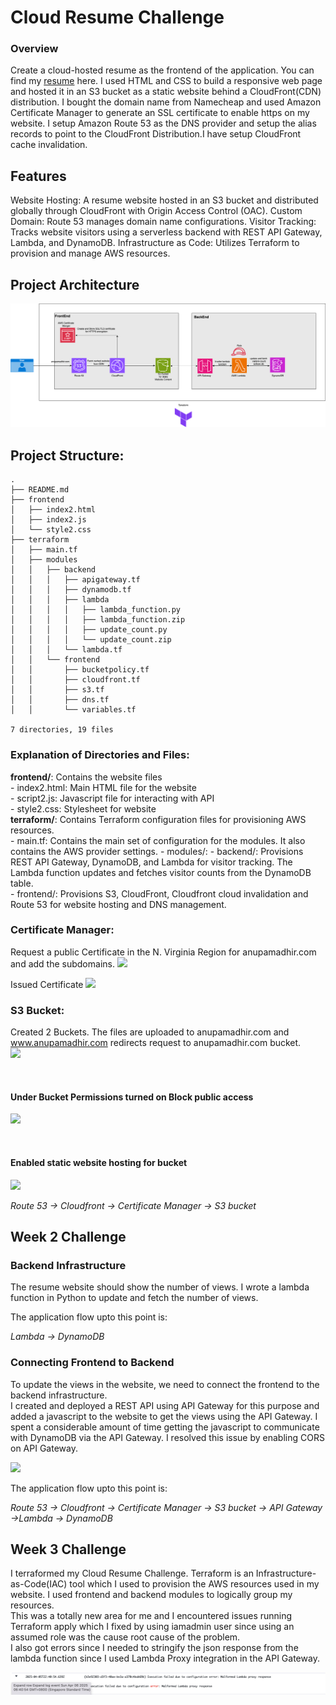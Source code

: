# Cloud Resume Challenge



### Overview  

Create a cloud-hosted resume as the frontend of the application. You can find my [resume](https://anupamadhir.com) here.
I used HTML and CSS to build a responsive web page and hosted it in an S3 bucket as a static website behind a CloudFront(CDN) distribution.
I bought the domain name from Namecheap and used Amazon Certificate Manager to generate an SSL certificate to enable https on my website.
I setup Amazon Route 53 as the DNS provider and setup the alias records to point to the CloudFront Distribution.I have setup CloudFront cache invalidation.  

## Features

Website Hosting: A resume website hosted in an S3 bucket and distributed globally through CloudFront with Origin Access Control (OAC).
Custom Domain: Route 53 manages domain name configurations.
Visitor Tracking: Tracks website visitors using a serverless backend with REST API Gateway, Lambda, and DynamoDB.
Infrastructure as Code: Utilizes Terraform to provision and manage AWS resources.  

## Project Architecture

![](.idea/images/Terraform-3.drawio.png)


## Project Structure:

    .
    ├── README.md
    ├── frontend
    │   ├── index2.html
    │   ├── index2.js
    │   └── style2.css
    ├── terraform
    │   ├── main.tf
    │   ├── modules
    │   │   ├── backend
    │   │   │   ├── apigateway.tf
    │   │   │   ├── dynamodb.tf
    │   │   │   ├── lambda
    │   │   │   │   ├── lambda_function.py
    │   │   │   │   ├── lambda_function.zip
    │   │   │   │   ├── update_count.py
    │   │   │   │   └── update_count.zip
    │   │   │   └── lambda.tf
    │   │   └── frontend
    │   │       ├── bucketpolicy.tf
    │   │       ├── cloudfront.tf
    │   │       ├── s3.tf
    │   │       ├── dns.tf
    │   │       └── variables.tf
 
    7 directories, 19 files




### Explanation of Directories and Files:

**frontend/**: Contains the website files  
    - index2.html: Main HTML file for the website  
    - script2.js: Javascript file for interacting with API  
    - style2.css: Stylesheet for website  
**terraform/**: Contains Terraform configuration files for provisioning AWS resources.  
    - main.tf: Contains the main set of configuration for the modules. It also contains the AWS provider settings.
    - modules/:
        - backend/: Provisions REST API Gateway, DynamoDB, and Lambda for visitor tracking. The Lambda function updates and fetches visitor counts from the DynamoDB table.  
        - frontend/: Provisions S3, CloudFront, Cloudfront cloud invalidation and Route 53 for website hosting and DNS management.

    
    

### Certificate Manager:
Request a public Certificate in the N. Virginia Region for anupamadhir.com
and add the subdomains.
![](.idea/images/RequestCert.png)

Issued Certificate
![](.idea/images/ACM.png)

### S3 Bucket:
Created 2 Buckets. The files are uploaded to anupamadhir.com and www.anupamadhir.com redirects request to anupamadhir.com bucket.
<br>
![](.idea/images/S3Buckets.png)

<br>

#### Under Bucket Permissions turned on Block public access

![](.idea/images/S3BucketPermissions.png)


<br>

#### Enabled static website hosting for bucket

![](.idea/images/S3BucketProperties.png)

_Route 53 → Cloudfront → Certificate Manager → S3 bucket_

## Week 2 Challenge

### Backend Infrastructure  

The resume website should show the number of views. I wrote a lambda function in Python to update and fetch the number of views.  

The application flow upto this point is:  

_Lambda -> DynamoDB_  

### Connecting Frontend to Backend  

To update the views in the website, we need to connect the frontend to the backend infrastructure.  
I created and deployed a REST API using API Gateway for this purpose and added a javascript to the website to get the views using the API Gateway.
I spent a considerable amount of time getting the javascript to communicate with DynamoDB via the API Gateway. I resolved this issue by enabling CORS on API Gateway.

![](.idea/images/APIGateway.png)

The application flow upto this point is:  

_Route 53 → Cloudfront → Certificate Manager → S3 bucket → API Gateway →Lambda → DynamoDB_

## Week 3 Challenge

I terraformed my Cloud Resume Challenge. 
Terraform is an Infrastructure-as-Code(IAC) tool which I used to provision the AWS resources used in my website. I used frontend and backend modules to logically group my resources.  
This was a totally new area for me and I encountered issues running Terraform apply which I fixed by using iamadmin user since using an assumed role was the cause root cause of the problem.  
I also got errors since I needed to stringify the json response from the lambda function since I used Lambda Proxy integration in the API Gateway.

![](.idea/images/Malformedjson.png)
